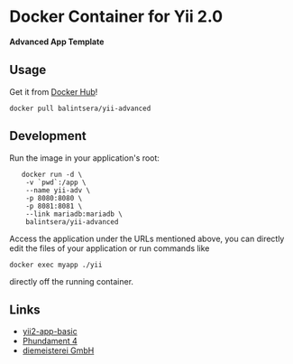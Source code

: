 # Docker Container for Yii 2.0


**Advanced App Template**

## Usage

Get it from [Docker Hub](https://registry.hub.docker.com/u/balintsera/yii2-advanced/)!

    docker pull balintsera/yii-advanced

## Development

Run the image in your application's root:

```shell
   docker run -d \
    -v `pwd`:/app \
    --name yii-adv \
    -p 8080:8080 \
    -p 8081:8081 \
    --link mariadb:mariadb \
    balintsera/yii-advanced
```

Access the application under the URLs mentioned above, you can directly edit the files of your application or run commands like

    docker exec myapp ./yii

directly off the running container.

Links
-----

- [yii2-app-basic](https://github.com/yiisoft/yii2-app-basic)
- [Phundament 4](http://phundament.com)
- [diemeisterei GmbH](http://diemeisterei.de)
